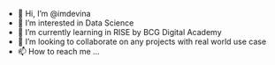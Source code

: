 - 👋 Hi, I’m @imdevina
- 👀 I’m interested in Data Science
- 🌱 I’m currently learning in RISE by BCG Digital Academy
- 💞️ I’m looking to collaborate on any projects with real world use case
- 📫 How to reach me ...

<!---
imdevina/imdevina is a ✨ special ✨ repository because its `README.md` (this file) appears on your GitHub profile.
You can click the Preview link to take a look at your changes.
--->
